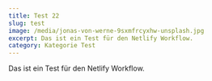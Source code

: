 ```yaml
---
title: Test 22
slug: test
image: /media/jonas-von-werne-9sxmfrcyxhw-unsplash.jpg
excerpt: Das ist ein Test für den Netlify Workflow.
category: Kategorie Test
---
```

Das ist ein Test für den Netlify Workflow.
